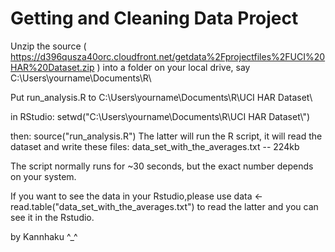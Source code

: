 Getting and Cleaning Data Project
=========================

Unzip the source ( https://d396qusza40orc.cloudfront.net/getdata%2Fprojectfiles%2FUCI%20HAR%20Dataset.zip ) 
into a folder on your local drive, say C:\Users\yourname\Documents\R\

Put run_analysis.R to C:\Users\yourname\Documents\R\UCI HAR Dataset\

in RStudio: setwd("C:\\Users\\yourname\\Documents\\R\\UCI HAR Dataset\\")

then: source("run_analysis.R")
   The latter will run the R script, it will read the dataset and write these files:
   data_set_with_the_averages.txt -- 224kb

The script normally runs for ~30 seconds, but the exact number depends on your system.

If you want to see the data in your Rstudio,please use data <- read.table("data_set_with_the_averages.txt") to read the    latter and you can see it in the Rstudio.



by Kannhaku   ^_^
